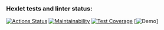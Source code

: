 ### Hexlet tests and linter status:
[![Actions Status](https://github.com/adilqazy/php-project-45/actions/workflows/hexlet-check.yml/badge.svg)](https://github.com/adilqazy/php-project-45/actions)
[![Maintainability](https://api.codeclimate.com/v1/badges/c366048874fde8ce9587/maintainability)](https://codeclimate.com/github/adilqazy/php-project-45/maintainability)
[![Test Coverage](https://api.codeclimate.com/v1/badges/c366048874fde8ce9587/test_coverage)](https://codeclimate.com/github/adilqazy/php-project-45/test_coverage)
[![Demo](https://asciinema.org/a/HWNqiJR8xYTOPVvC15tXIjkat)]